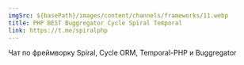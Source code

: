 ```yaml
---
imgSrc: ${basePath}/images/content/channels/frameworks/11.webp
title: PHP BEST Buggregator Cycle Spiral Temporal
link: https://t.me/spiralphp
---
```


Чат по фреймворку Spiral, Cycle ORM, Temporal-PHP и Buggregator
